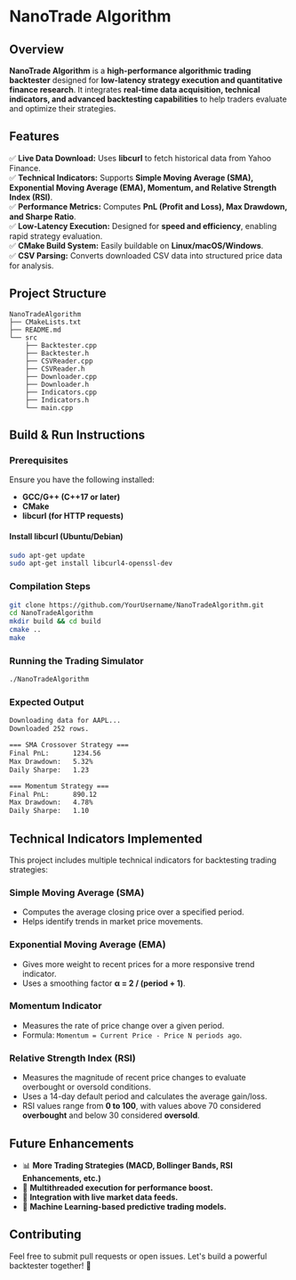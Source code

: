 # NanoTrade Algorithm

## Overview
**NanoTrade Algorithm** is a **high-performance algorithmic trading backtester** designed for **low-latency strategy execution and quantitative finance research**. It integrates **real-time data acquisition, technical indicators, and advanced backtesting capabilities** to help traders evaluate and optimize their strategies.

## Features
✅ **Live Data Download:** Uses **libcurl** to fetch historical data from Yahoo Finance.  
✅ **Technical Indicators:** Supports **Simple Moving Average (SMA), Exponential Moving Average (EMA), Momentum, and Relative Strength Index (RSI)**.  
✅ **Performance Metrics:** Computes **PnL (Profit and Loss), Max Drawdown, and Sharpe Ratio**.  
✅ **Low-Latency Execution:** Designed for **speed and efficiency**, enabling rapid strategy evaluation.  
✅ **CMake Build System:** Easily buildable on **Linux/macOS/Windows**.  
✅ **CSV Parsing:** Converts downloaded CSV data into structured price data for analysis.  

## Project Structure
```
NanoTradeAlgorithm
├── CMakeLists.txt
├── README.md
└── src
    ├── Backtester.cpp
    ├── Backtester.h
    ├── CSVReader.cpp
    ├── CSVReader.h
    ├── Downloader.cpp
    ├── Downloader.h
    ├── Indicators.cpp
    ├── Indicators.h
    └── main.cpp
```

## Build & Run Instructions

### Prerequisites
Ensure you have the following installed:
- **GCC/G++ (C++17 or later)**
- **CMake**
- **libcurl (for HTTP requests)**

#### Install libcurl (Ubuntu/Debian)
```bash
sudo apt-get update
sudo apt-get install libcurl4-openssl-dev
```

### Compilation Steps
```bash
git clone https://github.com/YourUsername/NanoTradeAlgorithm.git
cd NanoTradeAlgorithm
mkdir build && cd build
cmake ..
make
```

### Running the Trading Simulator
```bash
./NanoTradeAlgorithm
```

### Expected Output
```bash
Downloading data for AAPL...
Downloaded 252 rows.

=== SMA Crossover Strategy ===
Final PnL:      1234.56
Max Drawdown:   5.32%
Daily Sharpe:   1.23

=== Momentum Strategy ===
Final PnL:      890.12
Max Drawdown:   4.78%
Daily Sharpe:   1.10
```

## Technical Indicators Implemented
This project includes multiple technical indicators for backtesting trading strategies:

### **Simple Moving Average (SMA)**
- Computes the average closing price over a specified period.
- Helps identify trends in market price movements.

### **Exponential Moving Average (EMA)**
- Gives more weight to recent prices for a more responsive trend indicator.
- Uses a smoothing factor **α = 2 / (period + 1)**.

### **Momentum Indicator**
- Measures the rate of price change over a given period.
- Formula: `Momentum = Current Price - Price N periods ago`.

### **Relative Strength Index (RSI)**
- Measures the magnitude of recent price changes to evaluate overbought or oversold conditions.
- Uses a 14-day default period and calculates the average gain/loss.
- RSI values range from **0 to 100**, with values above 70 considered **overbought** and below 30 considered **oversold**.

## Future Enhancements
- 📊 **More Trading Strategies (MACD, Bollinger Bands, RSI Enhancements, etc.)**
- 🚀 **Multithreaded execution for performance boost.**
- 🔄 **Integration with live market data feeds.**
- 🧠 **Machine Learning-based predictive trading models.**

## Contributing
Feel free to submit pull requests or open issues. Let's build a powerful backtester together! 🚀

